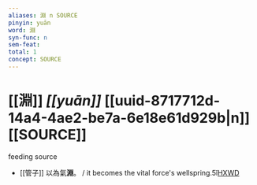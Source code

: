 ```yaml
---
aliases: 淵 n SOURCE
pinyin: yuān
word: 淵
syn-func: n
sem-feat: 
total: 1
concept: SOURCE 
---
```

# [[淵]] *[[yuān]]*  [[uuid-8717712d-14a4-4ae2-be7a-6e18e61d929b|n]] [[SOURCE]]
feeding source
 - [[管子]] 以為氣**淵**。 / it becomes the vital force's wellspring.5ǐ[HXWD](https://hxwd.org/textview.html?location=KR3c0001_tls_016-25a.6)